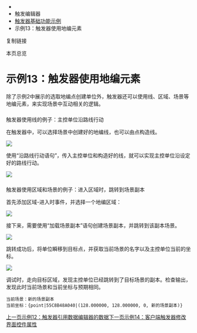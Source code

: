   * [](/)
  * 触发编辑器
  * [触发器基础功能示例](/Manual/TriggerEditor/Example/Intro)
  * 示例13：触发器使用地编元素

复制链接

本页总览

# 示例13：触发器使用地编元素

除了示例2中展示的选取地编点创建单位外，触发器还可以使用线、区域、场景等地编元素，来实现场景中互动相关的逻辑。

###
触发器使用线的例子：主控单位沿路线行动[​](/Manual/TriggerEditor/Example/UseMapElements#触发器使用线的例子主控单位沿路线行动
"触发器使用线的例子：主控单位沿路线行动的直接链接")

在触发器中，可以选择场景中创建好的地编线，也可以由点构造线。

![](https://doc.sce.xd.com/assets/images/CreateLine-c298b9ec9fd4a66c42d0935d75f05df1.png)

使用“沿路线行动语句”，传入主控单位和构造好的线，就可以实现主控单位沿设定好的路线行动。

![](https://doc.sce.xd.com/assets/images/LineExample-169f1f524913b642150027cd5e852290.png)

###
触发器使用区域和场景的例子：进入区域时，跳转到场景副本[​](/Manual/TriggerEditor/Example/UseMapElements#触发器使用区域和场景的例子进入区域时跳转到场景副本
"触发器使用区域和场景的例子：进入区域时，跳转到场景副本的直接链接")

首先添加区域-进入时事件，并选择一个地编区域：

![](https://doc.sce.xd.com/assets/images/SceneExample_1-eb9dbc378f1f698e931cded224749d6c.png)

接下来，需要使用“加载场景副本”语句创建场景副本，并跳转到该副本场景。

![](https://doc.sce.xd.com/assets/images/SceneExample_2-9d0e79911bb49c3547b66bce64aa6505.png)

跳转成功后，将单位瞬移到目标点，并获取当前场景的名字以及主控单位当前的坐标。

![](https://doc.sce.xd.com/assets/images/SceneExample_3-438cfb63f61eb72d42e1efa376342dbe.png)

调试时，走向目标区域，发现主控单位已经跳转到了目标场景的副本。检查输出，发现此时当前场景和当前坐标与预期相同。

    
    
    当前场景：新的场景副本  
    当前坐标：{point|55C8B48A040|(128.000000, 128.000000, 0, 新的场景副本)}	  
    

[上一页示例12：触发器引用数据编辑器的数据](/Manual/TriggerEditor/Example/ProcessData)[下一页示例14：客户端触发器修改界面控件属性](/Manual/TriggerEditor/Example/ChangeUIProperty)


